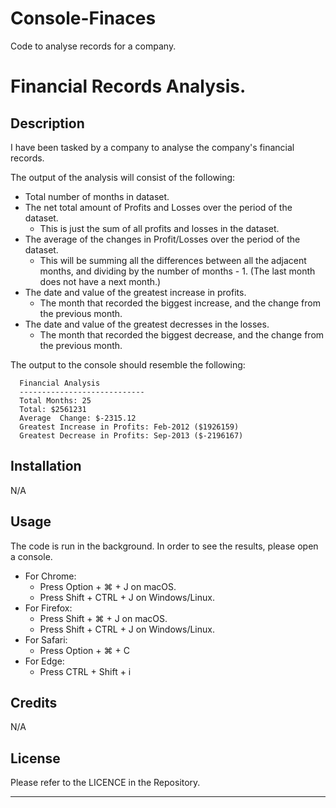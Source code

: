 # Console-Finaces
Code to analyse records for a company.

# Financial Records Analysis.

## Description

I have been tasked by a company to analyse the company's financial records.

The output of the analysis will consist of the following:
* Total number of months in dataset.
* The net total amount of Profits and Losses over the period of the dataset.
  * This is just the sum of all profits and losses in the dataset.
* The average of the changes in Profit/Losses over the period of the dataset.
  * This will be summing all the differences between all the adjacent months, and dividing by the number of months - 1. (The last month does not have a next month.)
* The date and value of the greatest increase in profits.
  * The month that recorded the biggest increase, and the change from the previous month.
* The date and value of the greatest decresses in the losses.
  * The month that recorded the biggest decrease, and the change from the previous month.

The output to the console should resemble the following:

```text
  Financial Analysis
  ----------------------------
  Total Months: 25
  Total: $2561231
  Average  Change: $-2315.12
  Greatest Increase in Profits: Feb-2012 ($1926159)
  Greatest Decrease in Profits: Sep-2013 ($-2196167)
  ```
## Installation

N/A

## Usage

The code is run in the background.
In order to see the results, please open a console.
* For Chrome:
  * Press Option + ⌘ + J on macOS.
  * Press Shift + CTRL + J on Windows/Linux.
* For Firefox:
  * Press Shift + ⌘ + J on macOS.
  * Press Shift + CTRL + J on Windows/Linux.
* For Safari:
  * Press Option + ⌘ + C
* For Edge:
  * Press CTRL + Shift + i
 
## Credits

N/A

## License

Please refer to the LICENCE in the Repository.

---

